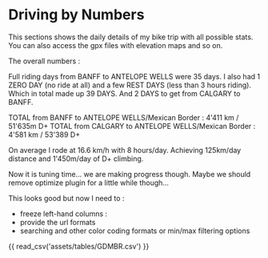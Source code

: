 # Driving by Numbers

This sections shows the daily details of my bike trip with all possible stats. You can also access the gpx files with elevation maps and so on.

The overall numbers :

Full riding days from BANFF to ANTELOPE WELLS were 35 days.
I also had 1 ZERO DAY (no ride at all) and a few REST DAYS (less than 3 hours riding). Which in total made up 39 DAYS. And 2 DAYS to get from CALGARY to BANFF. 

TOTAL from BANFF to ANTELOPE WELLS/Mexican Border : 4'411 km / 51'635m D+
TOTAL from CALGARY to ANTELOPE WELLS/Mexican Border : 4'581 km / 53'389 D+

On average I rode at 16.6 km/h with 8 hours/day.
Achieving 125km/day distance and 1'450m/day of D+ climbing.

<div id="example-table"></div>

Now it is tuning time... we are making progress though.
Maybe we should remove optimize plugin for a little while though...


This looks good but now I need to :
- freeze left-hand columns : 
- provide the url formats
- searching and other color coding formats or min/max filtering options

<div id="GDMBR"></div>

{{ read_csv('assets/tables/GDMBR.csv') }}

